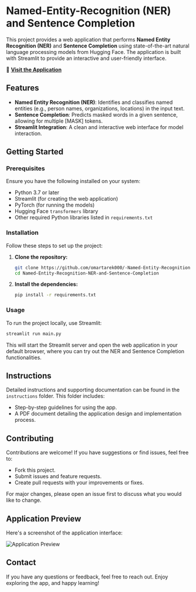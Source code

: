 
# Named-Entity-Recognition (NER) and Sentence Completion

This project provides a web application that performs **Named Entity Recognition (NER)** and **Sentence Completion** using state-of-the-art natural language processing models from Hugging Face. The application is built with Streamlit to provide an interactive and user-friendly interface.

🔗 **[Visit the Application](https://hyzpr8frq3artkxucymxsc.streamlit.app/)**

## Features

- **Named Entity Recognition (NER)**: Identifies and classifies named entities (e.g., person names, organizations, locations) in the input text.
- **Sentence Completion**: Predicts masked words in a given sentence, allowing for multiple [MASK] tokens.
- **Streamlit Integration**: A clean and interactive web interface for model interaction.

## Getting Started

### Prerequisites

Ensure you have the following installed on your system:

- Python 3.7 or later
- Streamlit (for creating the web application)
- PyTorch (for running the models)
- Hugging Face `transformers` library
- Other required Python libraries listed in `requirements.txt`

### Installation

Follow these steps to set up the project:

1. **Clone the repository:**

    ```bash
    git clone https://github.com/omartarek000/-Named-Entity-Recognition-NER-and-Sentence-Completion.git
    cd Named-Entity-Recognition-NER-and-Sentence-Completion
    ```

2. **Install the dependencies:**

    ```bash
    pip install -r requirements.txt
    ```

### Usage

To run the project locally, use Streamlit:

```bash
streamlit run main.py
```

This will start the Streamlit server and open the web application in your default browser, where you can try out the NER and Sentence Completion functionalities.

## Instructions

Detailed instructions and supporting documentation can be found in the `instructions` folder. This folder includes:

- Step-by-step guidelines for using the app.
- A PDF document detailing the application design and implementation process.

## Contributing

Contributions are welcome! If you have suggestions or find issues, feel free to:

- Fork this project.
- Submit issues and feature requests.
- Create pull requests with your improvements or fixes.

For major changes, please open an issue first to discuss what you would like to change.

## Application Preview

Here's a screenshot of the application interface:

![Application Preview](https://github.com/user-attachments/assets/c8726fbe-a4e2-4c9e-bfa4-43ab86f92d98)



## Contact

If you have any questions or feedback, feel free to reach out. Enjoy exploring the app, and happy learning!
